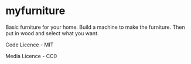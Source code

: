 # myfurniture
Basic furniture for your home. Build a machine to make the furniture. Then put in wood and select what you want.

Code Licence - MIT

Media Licence - CC0
